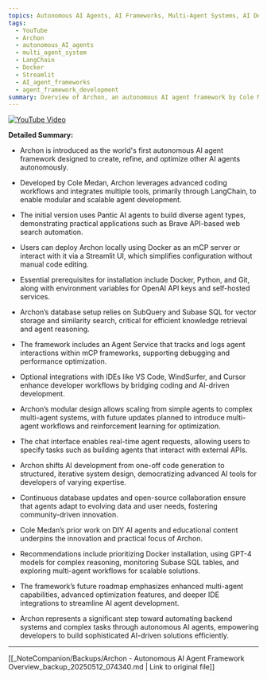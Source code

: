 ```yaml
---
topics: Autonomous AI Agents, AI Frameworks, Multi-Agent Systems, AI Development Tools
tags:
  - YouTube
  - Archon
  - autonomous_AI_agents
  - multi_agent_system
  - LangChain
  - Docker
  - Streamlit
  - AI_agent_frameworks
  - agent_framework_development
summary: Overview of Archon, an autonomous AI agent framework by Cole Medan that enables developers to build, refine, and optimize AI agents through advanced workflows and tools.
---
```


[![YouTube Video](https://www.youtube.com/watch?v=XXXXXXX)](https://www.youtube.com/watch?v=XXXXXXX)

**Detailed Summary:**

- Archon is introduced as the world's first autonomous AI agent framework designed to create, refine, and optimize other AI agents autonomously.

- Developed by Cole Medan, Archon leverages advanced coding workflows and integrates multiple tools, primarily through LangChain, to enable modular and scalable agent development.

- The initial version uses Pantic AI agents to build diverse agent types, demonstrating practical applications such as Brave API-based web search automation.

- Users can deploy Archon locally using Docker as an mCP server or interact with it via a Streamlit UI, which simplifies configuration without manual code editing.

- Essential prerequisites for installation include Docker, Python, and Git, along with environment variables for OpenAI API keys and self-hosted services.

- Archon’s database setup relies on SubQuery and Subase SQL for vector storage and similarity search, critical for efficient knowledge retrieval and agent reasoning.

- The framework includes an Agent Service that tracks and logs agent interactions within mCP frameworks, supporting debugging and performance optimization.

- Optional integrations with IDEs like VS Code, WindSurfer, and Cursor enhance developer workflows by bridging coding and AI-driven development.

- Archon’s modular design allows scaling from simple agents to complex multi-agent systems, with future updates planned to introduce multi-agent workflows and reinforcement learning for optimization.

- The chat interface enables real-time agent requests, allowing users to specify tasks such as building agents that interact with external APIs.

- Archon shifts AI development from one-off code generation to structured, iterative system design, democratizing advanced AI tools for developers of varying expertise.

- Continuous database updates and open-source collaboration ensure that agents adapt to evolving data and user needs, fostering community-driven innovation.

- Cole Medan’s prior work on DIY AI agents and educational content underpins the innovation and practical focus of Archon.

- Recommendations include prioritizing Docker installation, using GPT-4 models for complex reasoning, monitoring Subase SQL tables, and exploring multi-agent workflows for scalable solutions.

- The framework’s future roadmap emphasizes enhanced multi-agent capabilities, advanced optimization features, and deeper IDE integrations to streamline AI agent development.

- Archon represents a significant step toward automating backend systems and complex tasks through autonomous AI agents, empowering developers to build sophisticated AI-driven solutions efficiently.

---
[[_NoteCompanion/Backups/Archon - Autonomous AI Agent Framework Overview_backup_20250512_074340.md | Link to original file]]